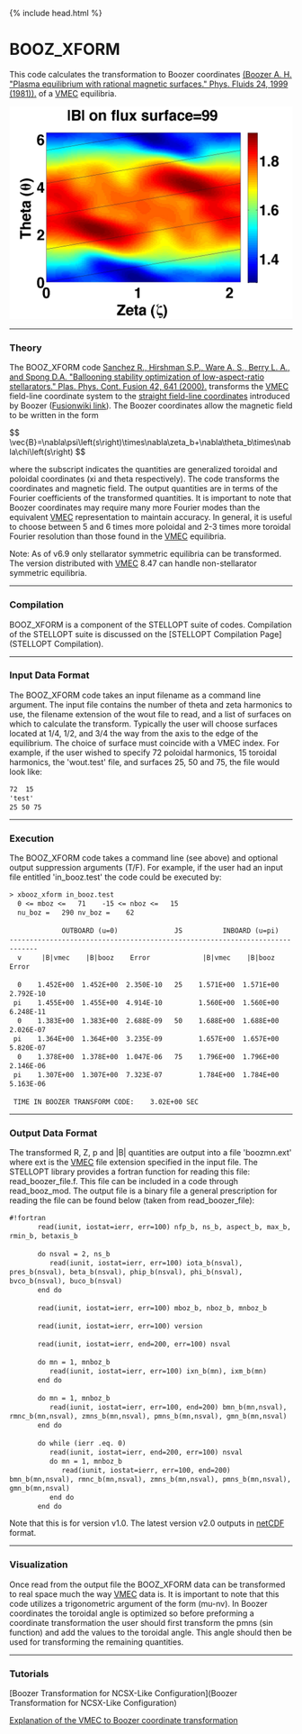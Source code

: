 {% include head.html %}

BOOZ_XFORM
===========

This code calculates the transformation to Boozer coordinates
[(Boozer A. H. \"Plasma equilibrium with rational magnetic surfaces.\" Phys. Fluids 24, 1999 (1981)).](http://link.aip.org/link/doi/10.1063/1.863297)
of a [VMEC](VMEC) equilibria.

![](images/bmod_ncsx_c09r00_free.jpg)

------------------------------------------------------------------------

### Theory

The BOOZ_XFORM code
[Sanchez R., Hirshman S.P., Ware A. S., Berry L. A., and Spong D.A. \"Ballooning stability optimization of low-aspect-ratio stellarators.\" Plas. Phys. Cont. Fusion 42, 641 (2000).](http://iopscience.iop.org/0741-3335/42/6/303)
transforms the [VMEC](VMEC) field-line coordinate system to the
[straight field-line coordinates](http://www-fusion.ciemat.es/wiki/Flux_coordinates)
introduced by Boozer
([Fusionwiki link](http://www-fusion.ciemat.es/wiki/Boozer_coordinates)).
The Boozer coordinates allow the magnetic field to be written in the
form 

\$$ \vec{B}=\nabla\psi\left(s\right)\times\nabla\zeta_b+\nabla\theta_b\times\nabla\chi\left(s\right) $$ 

where the subscript indicates the quantities are
generalized toroidal and poloidal coordinates (xi and theta
respectively). The code transforms the coordinates and magnetic field.
The output quantities are in terms of the Fourier coefficients of the
transformed quantities. It is important to note that Boozer coordinates
may require many more Fourier modes than the equivalent [VMEC](VMEC)
representation to maintain accuracy. In general, it is useful to choose
between 5 and 6 times more poloidal and 2-3 times more toroidal Fourier
resolution than those found in the [VMEC](VMEC) equilibria.

Note: As of v6.9 only stellarator symmetric equilibria can be
transformed. The version distributed with [VMEC](VMEC) 8.47 can handle
non-stellarator symmetric equilibria.

------------------------------------------------------------------------

### Compilation

BOOZ_XFORM is a component of the STELLOPT suite of codes. Compilation
of the STELLOPT suite is discussed on the
[STELLOPT Compilation Page](STELLOPT Compilation).

------------------------------------------------------------------------

### Input Data Format

The BOOZ_XFORM code takes an input filename as a command line argument.
The input file contains the number of theta and zeta harmonics to use,
the filename extension of the wout file to read, and a list of surfaces
on which to calculate the transform. Typically the user will choose
surfaces located at 1/4, 1/2, and 3/4 the way from the axis to the edge
of the equilibrium. The choice of surface must coincide with a VMEC
index. For example, if the user wished to specify 72 poloidal harmonics,
15 toroidal harmonics, the 'wout.test' file, and surfaces 25, 50 and
75, the file would look like:

    72  15
    'test'
    25 50 75

------------------------------------------------------------------------

### Execution

The BOOZ_XFORM code takes a command line (see above) and optional
output suppression arguments (T/F). For example, if the user had an
input file entitled 'in_booz.test' the code could be executed by:

    > xbooz_xform in_booz.test
      0 <= mboz <=   71    -15 <= nboz <=   15
      nu_boz =   290 nv_boz =    62

                 OUTBOARD (u=0)              JS          INBOARD (u=pi)
    -----------------------------------------------------------------------------
      v     |B|vmec    |B|booz    Error             |B|vmec    |B|booz    Error

      0    1.452E+00  1.452E+00  2.350E-10   25    1.571E+00  1.571E+00  2.792E-10
     pi    1.455E+00  1.455E+00  4.914E-10         1.560E+00  1.560E+00  6.248E-11
      0    1.383E+00  1.383E+00  2.688E-09   50    1.688E+00  1.688E+00  2.026E-07
     pi    1.364E+00  1.364E+00  3.235E-09         1.657E+00  1.657E+00  5.820E-07
      0    1.378E+00  1.378E+00  1.047E-06   75    1.796E+00  1.796E+00  2.146E-06
     pi    1.307E+00  1.307E+00  7.323E-07         1.784E+00  1.784E+00  5.163E-06

     TIME IN BOOZER TRANSFORM CODE:    3.02E+00 SEC

------------------------------------------------------------------------

### Output Data Format

The transformed R, Z, p and \|B\| quantities are output into a file
'boozmn.ext' where ext is the [VMEC](VMEC) file extension specified in
the input file. The STELLOPT library provides a fortran function for
reading this file: read_boozer_file.f. This file can be included in a
code through read_booz_mod. The output file is a binary file a general
prescription for reading the file can be found below (taken from
read_boozer_file):

    #!fortran
           read(iunit, iostat=ierr, err=100) nfp_b, ns_b, aspect_b, max_b, rmin_b, betaxis_b

           do nsval = 2, ns_b
              read(iunit, iostat=ierr, err=100) iota_b(nsval), pres_b(nsval), beta_b(nsval), phip_b(nsval), phi_b(nsval), bvco_b(nsval), buco_b(nsval)
           end do

           read(iunit, iostat=ierr, err=100) mboz_b, nboz_b, mnboz_b

           read(iunit, iostat=ierr, err=100) version

           read(iunit, iostat=ierr, end=200, err=100) nsval

           do mn = 1, mnboz_b
              read(iunit, iostat=ierr, err=100) ixn_b(mn), ixm_b(mn)
           end do

           do mn = 1, mnboz_b
              read(iunit, iostat=ierr, err=100, end=200) bmn_b(mn,nsval), rmnc_b(mn,nsval), zmns_b(mn,nsval), pmns_b(mn,nsval), gmn_b(mn,nsval)
           end do

           do while (ierr .eq. 0)
              read(iunit, iostat=ierr, end=200, err=100) nsval
              do mn = 1, mnboz_b
                 read(iunit, iostat=ierr, err=100, end=200) bmn_b(mn,nsval), rmnc_b(mn,nsval), zmns_b(mn,nsval), pmns_b(mn,nsval), gmn_b(mn,nsval)
              end do
           end do

Note that this is for version v1.0. The latest version v2.0 outputs in
[netCDF](https://www.unidata.ucar.edu/software/netcdf/) format.

------------------------------------------------------------------------

### Visualization

Once read from the output file the BOOZ_XFORM data can be transformed
to real space much the way [VMEC](VMEC) data is. It is important to note
that this code utilizes a trigonometric argument of the form (mu-nv). In
Boozer coordinates the toroidal angle is optimized so before preforming
a coordinate transformation the user should first transform the pmns
(sin function) and add the values to the toroidal angle. This angle
should then be used for transforming the remaining quantities.

------------------------------------------------------------------------

### Tutorials

[Boozer Transformation for NCSX-Like Configuration](Boozer Transformation for NCSX-Like Configuration)

[Explanation of the VMEC to Boozer coordinate transformation](https://bitbucket.org/lazerson_princeton/stellopt/wiki/docs/Transformation%20from%20VMEC%20to%20Boozer%20Coordinates.pdf)
